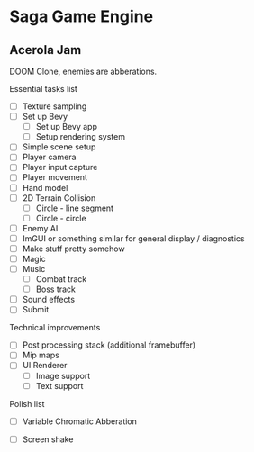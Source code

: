# Saga Game Engine

## Acerola Jam

DOOM Clone, enemies are abberations.

Essential tasks list
- [ ] Texture sampling
- [ ] Set up Bevy
    - [ ] Set up Bevy app
    - [ ] Setup rendering system
- [ ] Simple scene setup
- [ ] Player camera
- [ ] Player input capture
- [ ] Player movement
- [ ] Hand model
- [ ] 2D Terrain Collision
    - [ ] Circle - line segment
    - [ ] Circle - circle
- [ ] Enemy AI
- [ ] ImGUI or something similar for general display / diagnostics
- [ ] Make stuff pretty somehow
- [ ] Magic
- [ ] Music
    - [ ] Combat track
    - [ ] Boss track
- [ ] Sound effects
- [ ] Submit

Technical improvements
- [ ] Post processing stack (additional framebuffer)
- [ ] Mip maps
- [ ] UI Renderer
    - [ ] Image support
    - [ ] Text support

Polish list
- [ ] Variable Chromatic Abberation
- [ ] Screen shake


